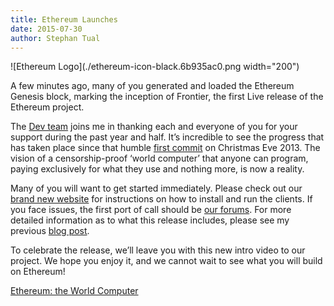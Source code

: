 ```yaml
---
title: Ethereum Launches
date: 2015-07-30
author: Stephan Tual
---
```


![Ethereum Logo](./ethereum-icon-black.6b935ac0.png width="200")

A few minutes ago, many of you generated and loaded the Ethereum Genesis block, marking the inception of Frontier, the first Live release of the Ethereum project.

The [Dev team](https://ethdev.com/) joins me in thanking each and everyone of you for your support during the past year and half. It’s incredible to see the progress that has taken place since that humble [first commit](https://github.com/ethereum/cpp-ethereum/commit/85aaddc694adc23ee56fce3d83a92a943a54b100) on Christmas Eve 2013. The vision of a censorship-proof ‘world computer’ that anyone can program, paying exclusively for what they use and nothing more, is now a reality.

Many of you will want to get started immediately. Please check out our [brand new website](https://www.ethereum.org/) for instructions on how to install and run the clients. If you face issues, the first port of call should be [our forums](http://forum.ethereum.org/). For more detailed information as to what this release includes, please see my previous [blog post](https://blog.ethereum.org/2015/07/27/final-steps/).

To celebrate the release, we’ll leave you with this new intro video to our project. We hope you enjoy it, and we cannot wait to see what you will build on Ethereum!

[Ethereum: the World Computer](https://youtu.be/j23HnORQXvs)
